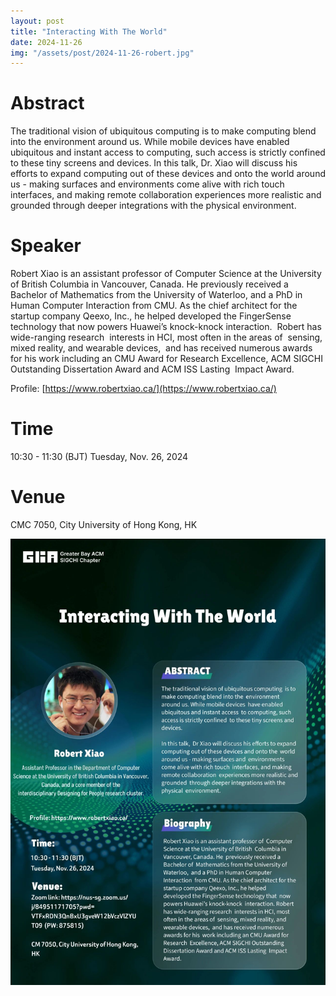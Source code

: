 ```yaml
---
layout: post
title: "Interacting With The World"
date: 2024-11-26
img: "/assets/post/2024-11-26-robert.jpg"
---
```

# Abstract

The traditional vision of ubiquitous computing is to make computing blend into the environment around us. While mobile devices have enabled ubiquitous and instant access to computing, such access is strictly confined to these tiny screens and devices. In this talk, Dr. Xiao will discuss his efforts to expand computing out of these devices and onto the world around us - making surfaces and environments come alive with rich touch interfaces, and making remote collaboration experiences more realistic and grounded through deeper integrations with the physical environment. 


# Speaker
Robert Xiao is an assistant professor of Computer Science at the University of British Columbia in Vancouver, Canada. He previously received a Bachelor of Mathematics from the University of Waterloo, and a PhD in Human Computer Interaction from CMU. As the chief architect for the startup company Qeexo, Inc., he helped developed the FingerSense technology that now powers Huawei’s knock-knock interaction. 
Robert has wide-ranging research  interests in HCI, most often in the areas of  sensing, mixed reality, and wearable devices,  and has received numerous awards for his work including an CMU Award for Research Excellence, ACM SIGCHI Outstanding Dissertation Award and ACM ISS Lasting  Impact Award.


Profile: [https://www.robertxiao.ca/](https://www.robertxiao.ca/)

# Time
10:30 - 11:30 (BJT) Tuesday, Nov. 26, 2024

# Venue
CMC 7050, City University of Hong Kong, HK 



<!-- **Hello world**, this is my first Jekyll blog post.

I hope you like it!

... which is shown in the screenshot below: -->
![My helpful screenshot](/assets/post/2024-11-26-robert.jpg)
